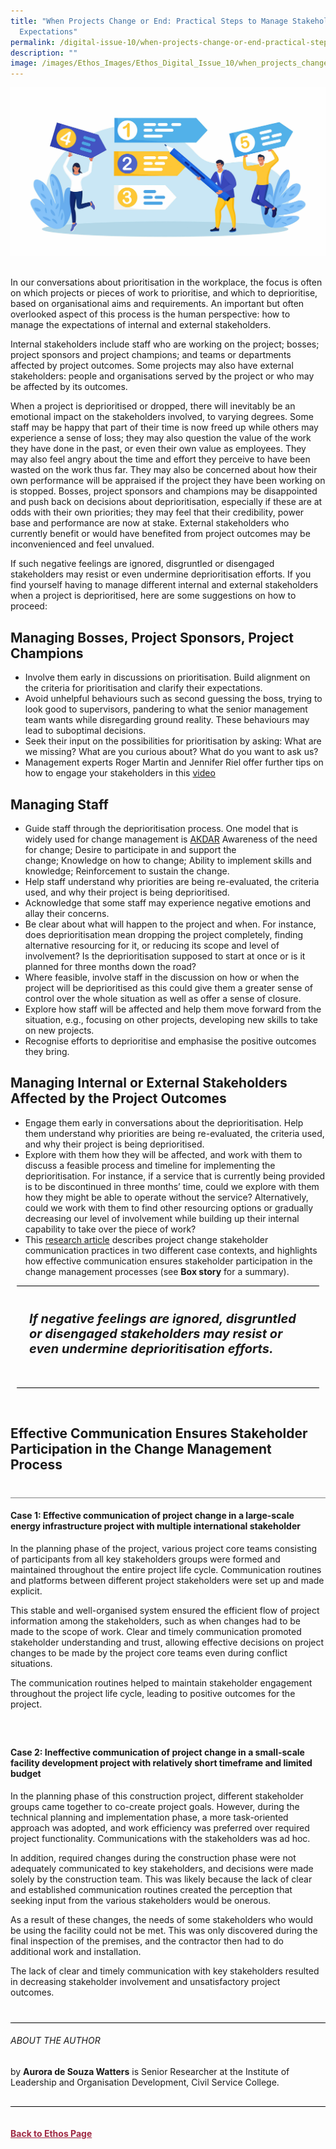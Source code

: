 ```yaml
---
title: "When Projects Change or End: Practical Steps to Manage Stakeholder
  Expectations"
permalink: /digital-issue-10/when-projects-change-or-end-practical-steps-to-manage-stakeholder-expectations/
description: ""
image: /images/Ethos_Images/Ethos_Digital_Issue_10/when_projects_change_or_end_bannerteaser.jpeg
---
```

<style>

.break
{
border-bottom: 1px solid black;
font-weight:bold;
font-style: italic;
padding:20px;
margin:10px;	
font-size:20px;
padding-bottom:30px;
border-top: 1px solid black;	
}			

	
.back a
{
	color: #9f2943;
	font-weight: bold;
}

#banner img
{
	width:100%;
}
	
.author
{
border-bottom: 1px solid black;
margin-top:40px;
padding-bottom:30px;
border-top: 1px solid black;	

}		
	
#case2
{
margin-top:60px;	

}
	
#effectivecom
{
	margin-top: 60px;
}

#effectivecom h2
{
	border-bottom:1px solid gray;
	padding-bottom: 40px;
}	
	
</style>
	
<div class="background-image">
<img src="/images/Ethos_Images/Ethos_Digital_Issue_10/when_projects_change_or_end_bannerteaser.jpeg">
</div>
<br>

<p>In our conversations about prioritisation in the workplace, the focus is often on which projects or pieces of work to prioritise, and which to deprioritise, based on organisational aims and requirements. An important but often overlooked aspect of this process is the human perspective: how to manage the expectations of internal and external stakeholders.</p>

<p>Internal stakeholders include staff who are working on the project; bosses; project sponsors and project champions; and teams or departments affected by project outcomes. Some projects may also have external stakeholders: people and organisations served by the project or who may be affected by its outcomes.</p>

<p>When a project is deprioritised or dropped, there will inevitably be an emotional impact on the stakeholders involved, to varying degrees. Some staff may be happy that part of their time is now freed up while others may experience a sense of loss; they may also question the value of the work they have done in the past, or even their own value as employees. They may also feel angry about the time and effort they perceive to have been wasted on the work thus far. They may also be concerned about how their own performance will be appraised if the project they have been working on is stopped. Bosses, project sponsors and champions may be disappointed and push back on decisions about deprioritisation, especially if these are at odds with their own priorities; they may feel that their credibility, power base and performance are now at stake. External stakeholders who currently benefit or would have benefited from project outcomes may be inconvenienced and feel unvalued.</p>	

<p>If such negative feelings are ignored, disgruntled or disengaged stakeholders may resist or even undermine deprioritisation efforts. If you find yourself having to manage different internal and external stakeholders when a project is deprioritised, here are some suggestions on how to proceed:</p>

<h2>Managing Bosses, Project Sponsors, Project Champions
</h2>

<ul>
<li>Involve them early in discussions on prioritisation. Build alignment on the criteria for prioritisation and clarify their expectations.</li>
<li>Avoid unhelpful behaviours such as second guessing the boss, trying to look good to supervisors, pandering to what the senior management team wants while disregarding ground reality. These behaviours may lead to suboptimal decisions.</li>
<li>Seek their input on the possibilities for prioritisation by asking: What are we missing? What are you curious about? What do you want to ask us?</li>
<li>Management experts Roger Martin and Jennifer Riel offer further tips on how to engage your stakeholders in this <a href="https://hbr.org/video/3390395863001/tip-1-engaging-stakeholders">video</a></li>
</ul>

<h2>Managing Staff
</h2>

<ul>
<li>Guide staff through the deprioritisation process. One model that is widely used for change management is <a href="https://www.prosci.com/methodology/adkar">AKDAR</a> Awareness&nbsp;of the need for change;&nbsp;Desire&nbsp;to participate in and support the change;&nbsp;Knowledge&nbsp;on how to change;&nbsp;Ability&nbsp;to implement skills and knowledge;&nbsp;Reinforcement&nbsp;to sustain the change.</li>
<li>Help staff understand why priorities are being re-evaluated, the criteria used, and why their project is being deprioritised.</li>
<li>Acknowledge that some staff may experience negative emotions and allay their concerns.</li>
<li>Be clear about what will happen to the project and when. For instance, does deprioritisation mean dropping the project completely, finding alternative resourcing for it, or reducing its scope and level of involvement? Is the deprioritisation supposed to start at once or is it planned for three months down the road?</li>
<li>Where feasible, involve staff in the discussion on how or when the project will be deprioritised as this could give them a greater sense of control over the whole situation as well as offer a sense of closure.</li>
<li>Explore how staff will be affected and help them move forward from the situation, e.g., focusing on other projects, developing new skills to take on new projects.</li>
<li>Recognise efforts to deprioritise and emphasise the positive outcomes they bring.</li>
</ul>

<h2>Managing Internal or External Stakeholders Affected by the Project Outcomes</h2>

<ul>
<li>Engage them early in conversations about the deprioritisation. Help them understand why priorities are being re-evaluated, the criteria used, and why their project is being deprioritised.</li>
<li>Explore with them how they will be affected, and work with them to discuss a feasible process and timeline for implementing the deprioritisation. For instance, if a service that is currently being provided is to be discontinued in three months’ time, could we explore with them how they might be able to operate without the service? Alternatively, could we work with them to find other resourcing options or gradually decreasing our level of involvement while building up their internal capability to take over the piece of work?</li>
<li>This <a href="https://www.researchgate.net/publication/308352652_Project_change_stakeholder_communication">research article</a> describes project change stakeholder communication practices in two different case contexts, and highlights how effective communication ensures stakeholder participation in the change management processes (see&nbsp;<b>Box story</b> for a summary).</li>
</ul>

<div class="break"><p>If negative feelings are ignored, disgruntled or disengaged stakeholders may resist or even undermine deprioritisation efforts.</p>
</div>
	
	
<div id="effectivecom">	

<h2>Effective Communication Ensures Stakeholder Participation in the Change Management Process</h2>
	
<div id="case1">	

<h4>Case 1: Effective communication of project change in a large-scale energy infrastructure project with multiple international stakeholder</h4>

<p>In the planning phase of the project, various project core teams consisting of participants from all key stakeholders groups were formed and maintained throughout the entire project life cycle. Communication routines and platforms between different project stakeholders were set up and made explicit.</p>

<p>This stable and well-organised system ensured the efficient flow of project information among the stakeholders, such as when changes had to be made to the scope of work. Clear and timely communication promoted stakeholder understanding and trust, allowing effective decisions on project changes to be made by the project core teams even during conflict situations.</p>

<p>The communication routines helped to maintain stakeholder engagement throughout the project life cycle, leading to positive outcomes for the project.</p>
	
</div>

	
<div id="case2">		
<h4>Case 2: Ineffective communication of project change in a small-scale facility development project with relatively short timeframe and limited budget</h4>

<p>In the planning phase of this construction project, different stakeholder groups came together to co-create project goals. However, during the technical planning and implementation phase, a more task-oriented approach was adopted, and work efficiency was preferred over required project functionality. Communications with the stakeholders was ad hoc.</p>

<p>In addition, required changes during the construction phase were not adequately communicated to key stakeholders, and decisions were made solely by the construction team. This was likely because the lack of clear and established communication routines created the perception that seeking input from the various stakeholders would be onerous.</p>

<p>As a result of these changes, the needs of some stakeholders who would be using the facility could not be met. This was only discovered during the final inspection of the premises, and the contractor then had to do additional work and installation.</p>

<p>The lack of clear and timely communication with key stakeholders resulted in decreasing stakeholder involvement and unsatisfactory project outcomes.</p>
	
</div>	
	
	
</div>


<div class="author">
<h6>ABOUT THE AUTHOR</h6>
by <b>Aurora de Souza Watters</b> is Senior Researcher at the Institute of Leadership and Organisation Development, Civil Service College.
	
	
	
</div>	
	
<br>
<br>	
<div class="back">
<a href="/digital-issue-10/">Back to Ethos Page</a>	
</div>